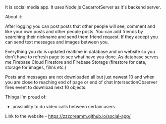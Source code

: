 It is social media app. It uses Node.js CacarrotServer as it's backend server.

About it:

After logging you can post posts that other people will see, comment and like your own posts and other people posts. You can add friends by searching their nickname and send them friend request. If they accept you can send text messages and images between you.

Everything you do is updated realtime in database and on website so you don't have to refresh page to see what have you done.
As database serves me Firebase Cloud Firestore and Firebase Storage (firestore for data, storage for images, films etc.)

Posts and messages are not downloaded all but just newest 10 and when you are close to reaching end of page or end of chat IntersectionObserver fires event to download next 10 objects.

Things I'm proud of:
- possibility to do video calls between certain users

Link to the website - https://zzzdreamm.github.io/social-app/
